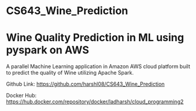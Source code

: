 # CS643_Wine_Prediction

# Wine Quality Prediction in ML using pyspark on AWS 

A parallel Machine Learning application in Amazon AWS cloud platform built to predict the quality of Wine utilizing Apache Spark.

Github Link: https://github.com/harshl08/CS643_Wine_Prediction

Docker Hub: https://hub.docker.com/repository/docker/ladharsh/cloud_programming2

